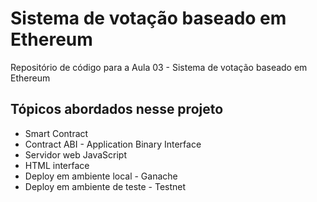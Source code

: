 # Sistema de votação baseado em Ethereum

Repositório de código para a Aula 03 - Sistema de votação baseado em Ethereum

## Tópicos abordados nesse projeto

* Smart Contract
* Contract ABI - Application Binary Interface
* Servidor web JavaScript
* HTML interface
* Deploy em ambiente local - Ganache
* Deploy em ambiente de teste - Testnet
